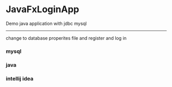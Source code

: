 # JavaFxLoginApp
Demo java application with jdbc mysql

---------------------------------------
change to database properites file and register and log in 
### mysql
### java 
### intellij idea
